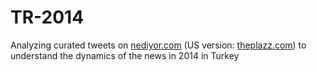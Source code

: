 # TR-2014
Analyzing curated tweets on [nediyor.com](http://nediyor.com) (US version: [theplazz.com](http://theplazz.com)) to understand the dynamics of the news in 2014 in Turkey
